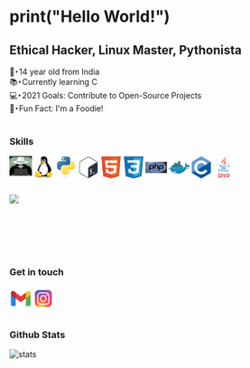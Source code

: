
# print("Hello World!")
## Ethical Hacker, Linux Master, Pythonista

👦‣14 year old from India  
📚‣Currently learning C  
💻‣2021 Goals: Contribute to Open-Source Projects  
🍟‣Fun Fact: I'm a Foodie!  
<br />
### Skills
[<img align="left" alt="whitehat" width="40px" src="icons/whitehat.jpg" />][a]
[<img align="left" alt="linux" width="40px" src="icons/linux.svg" />][a]
[<img align="left" alt="python" width="40px" src="icons/python.svg" />][a]
[<img align="left" alt="bash" width="40px" src="icons/bash.svg" />][a]
[<img align="left" alt="html" width="40px" src="icons/html.svg" />][a]
[<img align="left" alt="css" width="40px" src="icons/css.svg" />][a]
[<img align="left" alt="php" width="40px" src="icons/php.svg" />][a]
[<img align="left" alt="docker" width="40px" src="icons/docker.svg" />][a]
[<img align="left" alt="c" width="40px" src="icons/c.svg" />][a]
[<img align="left" alt="java" width="40px" src="icons/java.svg" />][a]
<br />
<br />
<br />
<br />
<img height="180em" src="https://github-readme-stats.vercel.app/api/top-langs/?username=arav00&exclude_repo=KNN-Image-Classification&show_icons=true&hide_border=true&layout=compact&langs_count=8"/>
<br />
<br />
<br />
<br />
<br />
<br />
### Get in touch
[<img align="left" alt="mail" width="40px" src="icons/mail.png" />][mail]
[<img align="left" alt="ig" width="40px" src="icons/ig.png" />][ig]

<br />
<br />
<br />

### Github Stats
<img align="left" alt="stats" src="https://github-readme-stats.vercel.app/api?username=arav00&show_icons=true&hide_border=true" />


[a]:#
[ig]: https://instagram.com/arav.06
[mail]: mailto:aravbudhiraja2@gmail.com

